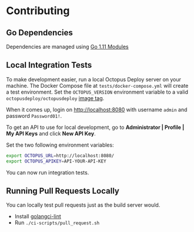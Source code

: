 # Contributing

## Go Dependencies

Dependencies are managed using [Go 1.11 Modules](https://github.com/golang/go/wiki/Modules)

## Local Integration Tests

To make development easier, run a local Octopus Deploy server on your machine. The Docker Compose file at
`tests/docker-compose.yml` will create a test environment. Set the `OCTOPUS_VERSION` environment variable to a valid
`octopusdeploy/octopusdeploy` [image tag](https://hub.docker.com/r/octopusdeploy/octopusdeploy).

When it comes up, login on [http://localhost:8080](http://localhost:8080) with username `admin` and password `Password01!`.

To get an API to use for local development, go to **Administrator | Profile | My API Keys** and click **New API Key**.

Set the two following environment variables:

```bash
export OCTOPUS_URL=http://localhost:8080/
export OCTOPUS_APIKEY=API-YOUR-API-KEY
```

You can now run integration tests.

## Running Pull Requests Locally

You can locally test pull requests just as the build server would.

- Install [golangci-lint](https://github.com/golangci/golangci-lint)
- Run `./ci-scripts/pull_request.sh`
